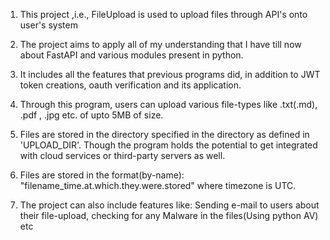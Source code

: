 1. This project ,i.e., FileUpload is used to upload files through API's onto user's system

2. The project aims to apply all of my understanding that I have till now about FastAPI and various modules present in python.

3. It includes all the features that previous programs did, in addition to JWT token creations, 
   oauth verification and its application.

4. Through this program, users can upload various file-types like .txt(.md), .pdf , .jpg etc. of upto 5MB of size.

5. Files are stored in the directory specified in the directory as defined in 'UPLOAD_DIR'. Though the program holds the potential to get 
   integrated with cloud services or third-party servers as well.

6. Files are stored in the format(by-name): "filename_time.at.which.they.were.stored" where timezone is UTC.

7. The project can also include features like: Sending e-mail to users about their file-upload, checking for any Malware in the files(Using python AV) etc

